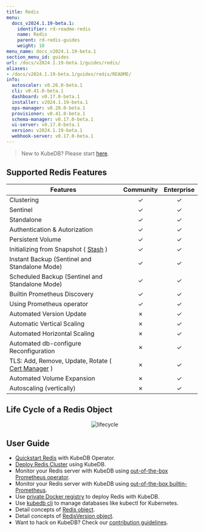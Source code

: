 ```yaml
---
title: Redis
menu:
  docs_v2024.1.19-beta.1:
    identifier: rd-readme-redis
    name: Redis
    parent: rd-redis-guides
    weight: 10
menu_name: docs_v2024.1.19-beta.1
section_menu_id: guides
url: /docs/v2024.1.19-beta.1/guides/redis/
aliases:
- /docs/v2024.1.19-beta.1/guides/redis/README/
info:
  autoscaler: v0.26.0-beta.1
  cli: v0.41.0-beta.1
  dashboard: v0.17.0-beta.1
  installer: v2024.1.19-beta.1
  ops-manager: v0.28.0-beta.1
  provisioner: v0.41.0-beta.1
  schema-manager: v0.17.0-beta.1
  ui-server: v0.17.0-beta.1
  version: v2024.1.19-beta.1
  webhook-server: v0.17.0-beta.1
---
```


> New to KubeDB? Please start [here](/docs/v2024.1.19-beta.1/README).

## Supported Redis Features
| Features                                                                           | Community | Enterprise |
|------------------------------------------------------------------------------------|:---------:|:----------:|
| Clustering                                                                         | &#10003;  |  &#10003;  |
| Sentinel                                                                           | &#10003;  |  &#10003;  |
| Standalone                                                                         | &#10003;  |  &#10003;  |
| Authentication & Autorization                                                      | &#10003;  |  &#10003;  |
| Persistent Volume                                                                  | &#10003;  |  &#10003;  |
| Initializing from Snapshot ( [Stash](https://stash.run/) )                         | &#10003;  |  &#10003;  |
| Instant Backup (Sentinel and Standalone Mode)                                      | &#10003;  |  &#10003;  |
| Scheduled Backup (Sentinel and Standalone Mode)                                    | &#10003;  |  &#10003;  |
| Builtin Prometheus Discovery                                                       | &#10003;  |  &#10003;  |
| Using Prometheus operator                                                          | &#10003;  |  &#10003;  |
| Automated Version Update                                                           | &#10007;  |  &#10003;  |
| Automatic Vertical Scaling                                                         | &#10007;  |  &#10003;  |
| Automated Horizontal Scaling                                                       | &#10007;  |  &#10003;  |
| Automated db-configure Reconfiguration                                             | &#10007;  |  &#10003;  |
| TLS: Add, Remove, Update, Rotate ( [Cert Manager](https://cert-manager.io/docs/) ) | &#10007;  |  &#10003;  |
| Automated Volume Expansion                                                         | &#10007;  |  &#10003;  |
| Autoscaling (vertically)                                                           | &#10007;  |  &#10003;  |


## Life Cycle of a Redis Object

<p align="center">
  <img alt="lifecycle"  src="/docs/v2024.1.19-beta.1/images/redis/redis-lifecycle.png">
</p>

## User Guide

- [Quickstart Redis](/docs/v2024.1.19-beta.1/guides/redis/quickstart/quickstart) with KubeDB Operator.
- [Deploy Redis Cluster](/docs/v2024.1.19-beta.1/guides/redis/clustering/redis-cluster) using KubeDB.
- Monitor your Redis server with KubeDB using [out-of-the-box Prometheus operator](/docs/v2024.1.19-beta.1/guides/redis/monitoring/using-prometheus-operator).
- Monitor your Redis server with KubeDB using [out-of-the-box builtin-Prometheus](/docs/v2024.1.19-beta.1/guides/redis/monitoring/using-builtin-prometheus).
- Use [private Docker registry](/docs/v2024.1.19-beta.1/guides/redis/private-registry/using-private-registry) to deploy Redis with KubeDB.
- Use [kubedb cli](/docs/v2024.1.19-beta.1/guides/redis/cli/cli) to manage databases like kubectl for Kubernetes.
- Detail concepts of [Redis object](/docs/v2024.1.19-beta.1/guides/redis/concepts/redis).
- Detail concepts of [RedisVersion object](/docs/v2024.1.19-beta.1/guides/redis/concepts/catalog).
- Want to hack on KubeDB? Check our [contribution guidelines](/docs/v2024.1.19-beta.1/CONTRIBUTING).
